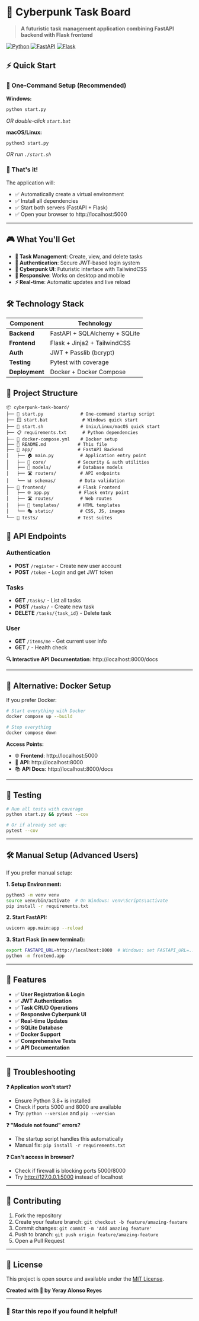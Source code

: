 # 🚀 Cyberpunk Task Board

> **A futuristic task management application combining FastAPI backend with Flask frontend**

[![Python](https://img.shields.io/badge/Python-3.8+-blue.svg)](https://python.org)
[![FastAPI](https://img.shields.io/badge/FastAPI-Latest-green.svg)](https://fastapi.tiangolo.com/)
[![Flask](https://img.shields.io/badge/Flask-Latest-red.svg)](https://flask.palletsprojects.com/)

## ⚡ Quick Start

### 🎯 One-Command Setup (Recommended)

**Windows:**
```bash
python start.py
```
*OR double-click `start.bat`*

**macOS/Linux:**
```bash
python3 start.py
```
*OR run `./start.sh`*

### 🌟 That's it! 
The application will:
- ✅ Automatically create a virtual environment
- ✅ Install all dependencies
- ✅ Start both servers (FastAPI + Flask)
- ✅ Open your browser to http://localhost:5000

---

## 🎮 What You'll Get

- **🎯 Task Management**: Create, view, and delete tasks
- **🔐 Authentication**: Secure JWT-based login system
- **🎨 Cyberpunk UI**: Futuristic interface with TailwindCSS
- **📱 Responsive**: Works on desktop and mobile
- **⚡ Real-time**: Automatic updates and live reload

## 🛠️ Technology Stack
| Component | Technology |
|-----------|------------|
| **Backend** | FastAPI + SQLAlchemy + SQLite |
| **Frontend** | Flask + Jinja2 + TailwindCSS |
| **Auth** | JWT + Passlib (bcrypt) |
| **Testing** | Pytest with coverage |
| **Deployment** | Docker + Docker Compose |

## 📁 Project Structure

```
📦 cyberpunk-task-board/
├── 🚀 start.py              # One-command startup script
├── 🪟 start.bat             # Windows quick start
├── 🐧 start.sh              # Unix/Linux/macOS quick start
├── 📋 requirements.txt      # Python dependencies
├── 🐳 docker-compose.yml    # Docker setup
├── 📖 README.md            # This file
├── 🔧 app/                 # FastAPI Backend
│   ├── 🏠 main.py          # Application entry point
│   ├── 🔐 core/            # Security & auth utilities
│   ├── 💾 models/          # Database models
│   ├── 🛣️ routers/         # API endpoints
│   └── 📊 schemas/         # Data validation
├── 🎨 frontend/            # Flask Frontend
│   ├── 🌐 app.py           # Flask entry point
│   ├── 🛣️ routes/          # Web routes
│   ├── 📄 templates/       # HTML templates
│   └── 🎭 static/          # CSS, JS, images
└── 🧪 tests/               # Test suites
```

## 🔗 API Endpoints

### Authentication
- **POST** `/register` - Create new user account
- **POST** `/token` - Login and get JWT token

### Tasks
- **GET** `/tasks/` - List all tasks
- **POST** `/tasks/` - Create new task
- **DELETE** `/tasks/{task_id}` - Delete task

### User
- **GET** `/items/me` - Get current user info
- **GET** `/` - Health check

**🔍 Interactive API Documentation**: http://localhost:8000/docs

---

## 🐳 Alternative: Docker Setup

If you prefer Docker:

```bash
# Start everything with Docker
docker compose up --build

# Stop everything
docker compose down
```

**Access Points:**
- 🌐 **Frontend**: http://localhost:5000
- 🔧 **API**: http://localhost:8000
- 📚 **API Docs**: http://localhost:8000/docs

---

## 🧪 Testing

```bash
# Run all tests with coverage
python start.py && pytest --cov

# Or if already set up:
pytest --cov
```

---

## 🛠️ Manual Setup (Advanced Users)

If you prefer manual setup:

**1. Setup Environment:**
```bash
python3 -m venv venv
source venv/bin/activate  # On Windows: venv\Scripts\activate
pip install -r requirements.txt
```

**2. Start FastAPI:**
```bash
uvicorn app.main:app --reload
```

**3. Start Flask (in new terminal):**
```bash
export FASTAPI_URL=http://localhost:8000  # Windows: set FASTAPI_URL=...
python -m frontend.app
```

---

## 🎯 Features

- ✅ **User Registration & Login**
- ✅ **JWT Authentication**
- ✅ **Task CRUD Operations**
- ✅ **Responsive Cyberpunk UI**
- ✅ **Real-time Updates**
- ✅ **SQLite Database**
- ✅ **Docker Support**
- ✅ **Comprehensive Tests**
- ✅ **API Documentation**

---

## 🔧 Troubleshooting

**❓ Application won't start?**
- Ensure Python 3.8+ is installed
- Check if ports 5000 and 8000 are available
- Try: `python --version` and `pip --version`

**❓ "Module not found" errors?**
- The startup script handles this automatically
- Manual fix: `pip install -r requirements.txt`

**❓ Can't access in browser?**
- Check if firewall is blocking ports 5000/8000
- Try http://127.0.0.1:5000 instead of localhost

---

## 🤝 Contributing

1. Fork the repository
2. Create your feature branch: `git checkout -b feature/amazing-feature`
3. Commit changes: `git commit -m 'Add amazing feature'`
4. Push to branch: `git push origin feature/amazing-feature`
5. Open a Pull Request

---

## 📄 License

This project is open source and available under the [MIT License](LICENSE).

**Created with 💜 by Yeray Alonso Reyes**

---

### 🌟 Star this repo if you found it helpful!
